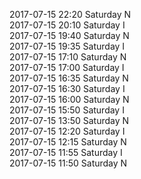 2017-07-15 22:20 Saturday  N  
2017-07-15 20:10 Saturday  I  
2017-07-15 19:40 Saturday  N  
2017-07-15 19:35 Saturday  I  
2017-07-15 17:10 Saturday  N  
2017-07-15 17:00 Saturday  I  
2017-07-15 16:35 Saturday  N  
2017-07-15 16:30 Saturday  I  
2017-07-15 16:00 Saturday  N  
2017-07-15 15:50 Saturday  I  
2017-07-15 13:50 Saturday  N  
2017-07-15 12:20 Saturday  I  
2017-07-15 12:15 Saturday  N  
2017-07-15 11:55 Saturday  I  
2017-07-15 11:50 Saturday  N  
